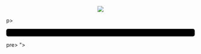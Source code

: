 <p align="center">
  <img src="https://readme-typing-svg.demolab.com?font=Fira+Code&size=22&duration=3000&pause=1000&color=00FF00&center=true&vCenter=true&width=500&lines=Initializing+Hacker+Mode...;Decrypting+Kazuha's+Secrets...;Uploading+Cyberpunk+Code...;Follow+for+More!">
</p>p>

<pre id="hacker-terminal" style="background-color:black;color:green;padding:10px;font-size:14px;border-radius:5px;"></pre>pre>

<script src="<script src="https://gist.github.com/SUHAIL173q/1508fb8e5411ad842ab9d6e6e26eb370.js"></script>"></script>
